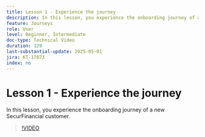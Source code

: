 ```yaml
---
title: Lesson 1 - Experience the journey
description: In this lesson, you experience the onboarding journey of a new SecurFinancial customer.
feature: Journeys
role: User
level: Beginner, Intermediate
doc-type: Technical Video
duration: 129
last-substantial-update: 2025-05-01
jira: KT-17873
index: no
---
```


# Lesson 1 - Experience the journey

In this lesson, you experience the onboarding journey of a new SecurFinancial customer.

>[!VIDEO](https://video.tv.adobe.com/v/3457827/?learn=on&enablevpops)
